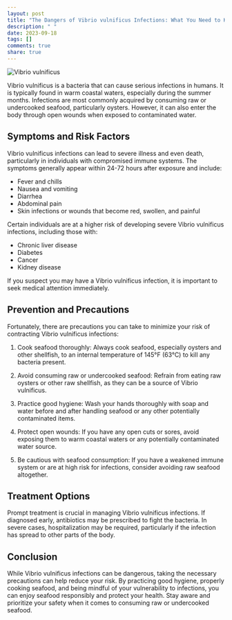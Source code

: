 ```yaml
---
layout: post
title: "The Dangers of Vibrio vulnificus Infections: What You Need to Know"
description: " "
date: 2023-09-18
tags: []
comments: true
share: true
---
```


![Vibrio vulnificus](vibrio-vulnificus.jpg)

Vibrio vulnificus is a bacteria that can cause serious infections in humans. It is typically found in warm coastal waters, especially during the summer months. Infections are most commonly acquired by consuming raw or undercooked seafood, particularly oysters. However, it can also enter the body through open wounds when exposed to contaminated water.

## Symptoms and Risk Factors

Vibrio vulnificus infections can lead to severe illness and even death, particularly in individuals with compromised immune systems. The symptoms generally appear within 24-72 hours after exposure and include:

- Fever and chills
- Nausea and vomiting
- Diarrhea
- Abdominal pain
- Skin infections or wounds that become red, swollen, and painful

Certain individuals are at a higher risk of developing severe Vibrio vulnificus infections, including those with:

- Chronic liver disease
- Diabetes
- Cancer
- Kidney disease

If you suspect you may have a Vibrio vulnificus infection, it is important to seek medical attention immediately.

## Prevention and Precautions

Fortunately, there are precautions you can take to minimize your risk of contracting Vibrio vulnificus infections:

1. Cook seafood thoroughly: Always cook seafood, especially oysters and other shellfish, to an internal temperature of 145°F (63°C) to kill any bacteria present.

2. Avoid consuming raw or undercooked seafood: Refrain from eating raw oysters or other raw shellfish, as they can be a source of Vibrio vulnificus.

3. Practice good hygiene: Wash your hands thoroughly with soap and water before and after handling seafood or any other potentially contaminated items.

4. Protect open wounds: If you have any open cuts or sores, avoid exposing them to warm coastal waters or any potentially contaminated water source.

5. Be cautious with seafood consumption: If you have a weakened immune system or are at high risk for infections, consider avoiding raw seafood altogether.

## Treatment Options

Prompt treatment is crucial in managing Vibrio vulnificus infections. If diagnosed early, antibiotics may be prescribed to fight the bacteria. In severe cases, hospitalization may be required, particularly if the infection has spread to other parts of the body.

## Conclusion

While Vibrio vulnificus infections can be dangerous, taking the necessary precautions can help reduce your risk. By practicing good hygiene, properly cooking seafood, and being mindful of your vulnerability to infections, you can enjoy seafood responsibly and protect your health. Stay aware and prioritize your safety when it comes to consuming raw or undercooked seafood.